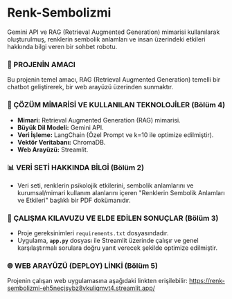 # Renk-Sembolizmi
Gemini API ve RAG (Retrieval Augmented Generation) mimarisi kullanılarak oluşturulmuş, renklerin sembolik anlamları ve insan üzerindeki etkileri hakkında bilgi veren bir sohbet robotu.
### 📌 PROJENİN AMACI
Bu projenin temel amacı, RAG (Retrieval Augmented Generation) temelli bir chatbot geliştirerek, bir web arayüzü üzerinden sunmaktır.

### 🧪 ÇÖZÜM MİMARİSİ VE KULLANILAN TEKNOLOJİLER (Bölüm 4)
* **Mimari:** Retrieval Augmented Generation (RAG) mimarisi.
* **Büyük Dil Modeli:** Gemini API.
* **Veri İşleme:** LangChain (Özel Prompt ve k=10 ile optimize edilmiştir).
* **Vektör Veritabanı:** ChromaDB.
* **Web Arayüzü:** Streamlit.

### 📊 VERİ SETİ HAKKINDA BİLGİ (Bölüm 2)
* Veri seti, renklerin psikolojik etkilerini, sembolik anlamlarını ve kurumsal/mimari kullanım alanlarını içeren "Renklerin Sembolik Anlamları ve Etkileri" başlıklı bir PDF dokümanıdır.

### 📄 ÇALIŞMA KILAVUZU VE ELDE EDİLEN SONUÇLAR (Bölüm 3)
* Proje gereksinimleri `requirements.txt` dosyasındadır.
* Uygulama, **`app.py`** dosyası ile Streamlit üzerinde çalışır ve genel karşılaştırmalı sorulara doğru yanıt verecek şekilde optimize edilmiştir.

### 🌐 WEB ARAYÜZÜ (DEPLOY) LİNKİ (Bölüm 5)
Projenin çalışan web uygulamasına aşağıdaki linkten erişilebilir:
https://renk-sembolizmi-eh5necjsybz8vkuliqmvt4.streamlit.app/
